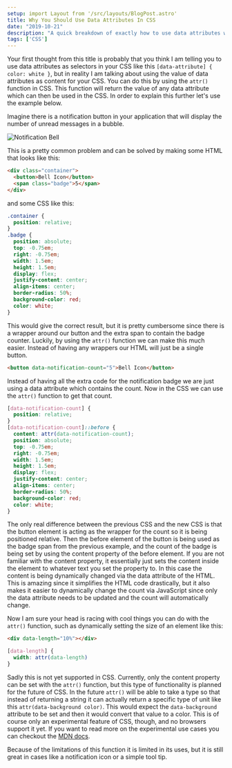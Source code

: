 ```yaml
---
setup: import Layout from '/src/layouts/BlogPost.astro'
title: Why You Should Use Data Attributes In CSS
date: "2019-10-21"
description: "A quick breakdown of exactly how to use data attributes with CSS to create dynamic content."
tags: ['CSS']
---
```


Your first thought from this title is probably that you think I am telling you to use data attributes as selectors in your CSS like this `[data-attribute] { color: white }`, but in reality I am talking about using the value of data attributes as content for your CSS. You can do this by using the `attr()` function in CSS. This function will return the value of any data attribute which can then be used in the CSS. In order to explain this further let's use the example below.

Imagine there is a notification button in your application that will display the number of unread messages in a bubble.

![Notification Bell](/articleAssets/2019-10/use-data-attributes-in-css/NotificationBell.svg)

This is a pretty common problem and can be solved by making some HTML that looks like this:

```html
<div class="container">
  <button>Bell Icon</button>
  <span class="badge">5</span>
</div>
```
and some CSS like this:

```css
.container {
  position: relative;
}
.badge {
  position: absolute;
  top: -0.75em;
  right: -0.75em;
  width: 1.5em;
  height: 1.5em;
  display: flex;
  justify-content: center;
  align-items: center;
  border-radius: 50%;
  background-color: red;
  color: white;
}
```

This would give the correct result, but it is pretty cumbersome since there is a wrapper around our button and the extra span to contain the badge counter. Luckily, by using the `attr()` function we can make this much easier. Instead of having any wrappers our HTML will just be a single button.

```html
<button data-notification-count="5">Bell Icon</button>
```

Instead of having all the extra code for the notification badge we are just using a data attribute which contains the count. Now in the CSS we can use the `attr()` function to get that count.

```css
[data-notification-count] {
  position: relative;
}
[data-notification-count]::before {
  content: attr(data-notification-count);
  position: absolute;
  top: -0.75em;
  right: -0.75em;
  width: 1.5em;
  height: 1.5em;
  display: flex;
  justify-content: center;
  align-items: center;
  border-radius: 50%;
  background-color: red;
  color: white;
}
```

The only real difference between the previous CSS and the new CSS is that the button element is acting as the wrapper for the count so it is being positioned relative. Then the before element of the button is being used as the badge span from the previous example, and the count of the badge is being set by using the content property of the before element. If you are not familiar with the content property, it essentially just sets the content inside the element to whatever text you set the property to. In this case the content is being dynamically changed via the data attribute of the HTML. This is amazing since it simplifies the HTML code drastically, but it also makes it easier to dynamically change the count via JavaScript since only the data attribute needs to be updated and the count will automatically change.

Now I am sure your head is racing with cool things you can do with the `attr()` function, such as dynamically setting the size of an element like this:

```html
<div data-length="10%"></div>
```
```css
[data-length] {
  width: attr(data-length)
}
```
Sadly this is not yet supported in CSS. Currently, only the content property can be set with the `attr()` function, but this type of functionality is planned for the future of CSS. In the future `attr()` will be able to take a type so that instead of returning a string it can actually return a specific type of unit like this `attr(data-background color)`. This would expect the `data-background` attribute to be set and then it would convert that value to a color. This is of course only an experimental feature of CSS, though, and no browsers support it yet. If you want to read more on the experimental use cases you can checkout the [MDN docs](https://developer.mozilla.org/en-US/docs/Web/CSS/attr).

Because of the limitations of this function it is limited in its uses, but it is still great in cases like a notification icon or a simple tool tip.